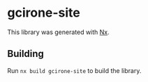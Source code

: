 # gcirone-site

This library was generated with [Nx](https://nx.dev).

## Building

Run `nx build gcirone-site` to build the library.

